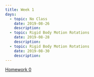 ```yaml
---
title: Week 1
days:
  - topic: No Class
    date: 2019-08-26
    description: 
  - topic: Rigid Body Motion Rotations
    date: 2019-08-28
    description: 
  - topic: Rigid Body Motion Rotations
    date: 2019-08-30
    description: 
---
```

[Homework 0](../assets/hw/hw0.ipynb)
